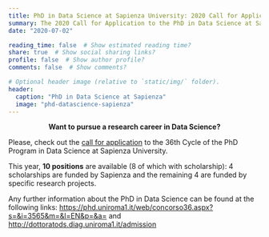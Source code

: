 ```yaml
---
title: PhD in Data Science at Sapienza University: 2020 Call for Application
summary: The 2020 Call for Application to the PhD in Data Science at Sapienza University is open!
date: "2020-07-02"

reading_time: false  # Show estimated reading time?
share: true  # Show social sharing links?
profile: false  # Show author profile?
comments: false  # Show comments?

# Optional header image (relative to `static/img/` folder).
header:
  caption: "PhD in Data Science at Sapienza"
  image: "phd-datascience-sapienza"
---
```


<center><b>Want to pursue a research career in Data Science?</b></center>

Please, check out the [call for application](https://www.uniroma1.it/en/pagina/phd-programmes) to the 36th Cycle of the PhD Program in Data Science at Sapienza University.

This year, **10 positions** are available (8 of which with scholarship): 4 scholarships are funded by Sapienza and the remaining 4 are funded by specific research projects.

Any further information about the PhD in Data Science can be found at the following links: https://phd.uniroma1.it/web/concorso36.aspx?s=&i=3565&m=&l=EN&p=&a= and http://dottoratods.diag.uniroma1.it/admission
